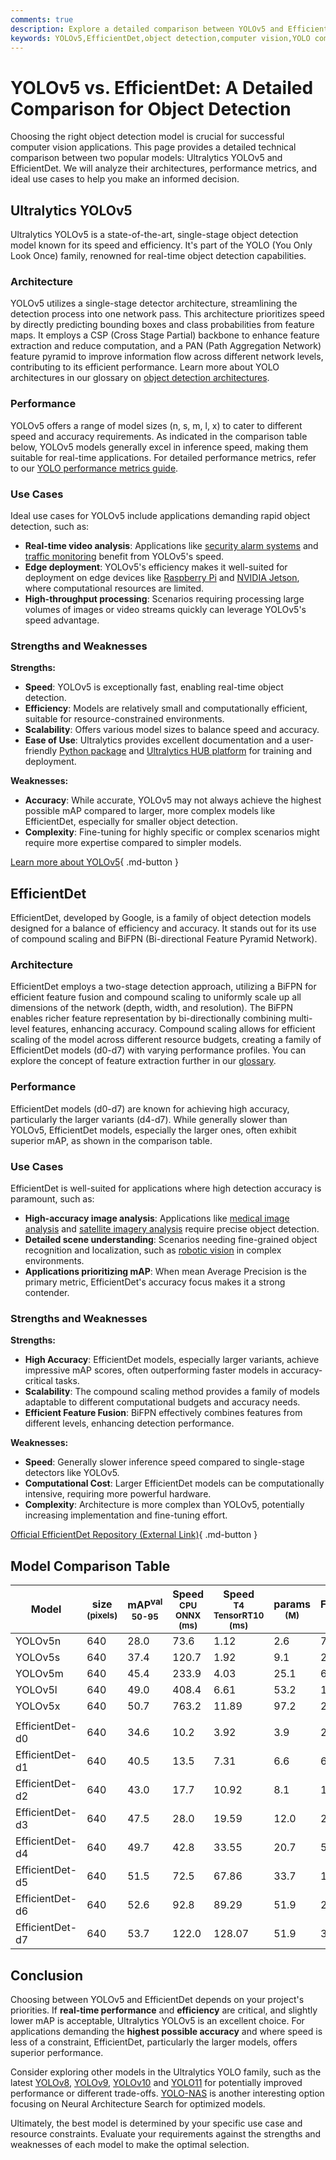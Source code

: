 ```yaml
---
comments: true
description: Explore a detailed comparison between YOLOv5 and EfficientDet. Learn about architecture, performance, and use cases to choose the best object detection model.
keywords: YOLOv5,EfficientDet,object detection,computer vision,YOLO comparison,EfficientDet comparison,real-time detection,high-accuracy detection,Ultralytics models
---
```


# YOLOv5 vs. EfficientDet: A Detailed Comparison for Object Detection

Choosing the right object detection model is crucial for successful computer vision applications. This page provides a detailed technical comparison between two popular models: Ultralytics YOLOv5 and EfficientDet. We will analyze their architectures, performance metrics, and ideal use cases to help you make an informed decision.

<script async src="https://cdn.jsdelivr.net/npm/chart.js@3.9.1/dist/chart.min.js"></script>
<script defer src="../../javascript/benchmark.js"></script>

<canvas id="modelComparisonChart" width="1024" height="400" active-models='["YOLOv5", "EfficientDet"]'></canvas>

## Ultralytics YOLOv5

Ultralytics YOLOv5 is a state-of-the-art, single-stage object detection model known for its speed and efficiency. It's part of the YOLO (You Only Look Once) family, renowned for real-time object detection capabilities.

### Architecture

YOLOv5 utilizes a single-stage detector architecture, streamlining the detection process into one network pass. This architecture prioritizes speed by directly predicting bounding boxes and class probabilities from feature maps. It employs a CSP (Cross Stage Partial) backbone to enhance feature extraction and reduce computation, and a PAN (Path Aggregation Network) feature pyramid to improve information flow across different network levels, contributing to its efficient performance. Learn more about YOLO architectures in our glossary on [object detection architectures](https://www.ultralytics.com/glossary/object-detection-architectures).

### Performance

YOLOv5 offers a range of model sizes (n, s, m, l, x) to cater to different speed and accuracy requirements. As indicated in the comparison table below, YOLOv5 models generally excel in inference speed, making them suitable for real-time applications. For detailed performance metrics, refer to our [YOLO performance metrics guide](https://docs.ultralytics.com/guides/yolo-performance-metrics/).

### Use Cases

Ideal use cases for YOLOv5 include applications demanding rapid object detection, such as:

- **Real-time video analysis**: Applications like [security alarm systems](https://www.ultralytics.com/blog/security-alarm-system-projects-with-ultralytics-yolov8) and [traffic monitoring](https://www.ultralytics.com/blog/optimizingtraffic-management-with-ultralytics-yolo11) benefit from YOLOv5's speed.
- **Edge deployment**: YOLOv5's efficiency makes it well-suited for deployment on edge devices like [Raspberry Pi](https://docs.ultralytics.com/guides/raspberry-pi/) and [NVIDIA Jetson](https://docs.ultralytics.com/guides/nvidia-jetson/), where computational resources are limited.
- **High-throughput processing**: Scenarios requiring processing large volumes of images or video streams quickly can leverage YOLOv5's speed advantage.

### Strengths and Weaknesses

**Strengths:**

- **Speed**: YOLOv5 is exceptionally fast, enabling real-time object detection.
- **Efficiency**: Models are relatively small and computationally efficient, suitable for resource-constrained environments.
- **Scalability**: Offers various model sizes to balance speed and accuracy.
- **Ease of Use**: Ultralytics provides excellent documentation and a user-friendly [Python package](https://pypi.org/project/ultralytics/) and [Ultralytics HUB platform](https://www.ultralytics.com/hub) for training and deployment.

**Weaknesses:**

- **Accuracy**: While accurate, YOLOv5 may not always achieve the highest possible mAP compared to larger, more complex models like EfficientDet, especially for smaller object detection.
- **Complexity**: Fine-tuning for highly specific or complex scenarios might require more expertise compared to simpler models.

[Learn more about YOLOv5](https://docs.ultralytics.com/models/yolov5/){ .md-button }

## EfficientDet

EfficientDet, developed by Google, is a family of object detection models designed for a balance of efficiency and accuracy. It stands out for its use of compound scaling and BiFPN (Bi-directional Feature Pyramid Network).

### Architecture

EfficientDet employs a two-stage detection approach, utilizing a BiFPN for efficient feature fusion and compound scaling to uniformly scale up all dimensions of the network (depth, width, and resolution). The BiFPN enables richer feature representation by bi-directionally combining multi-level features, enhancing accuracy. Compound scaling allows for efficient scaling of the model across different resource budgets, creating a family of EfficientDet models (d0-d7) with varying performance profiles. You can explore the concept of feature extraction further in our [glossary](https://www.ultralytics.com/glossary/feature-extraction).

### Performance

EfficientDet models (d0-d7) are known for achieving high accuracy, particularly the larger variants (d4-d7). While generally slower than YOLOv5, EfficientDet models, especially the larger ones, often exhibit superior mAP, as shown in the comparison table.

### Use Cases

EfficientDet is well-suited for applications where high detection accuracy is paramount, such as:

- **High-accuracy image analysis**: Applications like [medical image analysis](https://www.ultralytics.com/glossary/medical-image-analysis) and [satellite imagery analysis](https://www.ultralytics.com/blog/using-computer-vision-to-analyse-satellite-imagery) require precise object detection.
- **Detailed scene understanding**: Scenarios needing fine-grained object recognition and localization, such as [robotic vision](https://www.ultralytics.com/glossary/robotics) in complex environments.
- **Applications prioritizing mAP**: When mean Average Precision is the primary metric, EfficientDet's accuracy focus makes it a strong contender.

### Strengths and Weaknesses

**Strengths:**

- **High Accuracy**: EfficientDet models, especially larger variants, achieve impressive mAP scores, often outperforming faster models in accuracy-critical tasks.
- **Scalability**: The compound scaling method provides a family of models adaptable to different computational budgets and accuracy needs.
- **Efficient Feature Fusion**: BiFPN effectively combines features from different levels, enhancing detection performance.

**Weaknesses:**

- **Speed**: Generally slower inference speed compared to single-stage detectors like YOLOv5.
- **Computational Cost**: Larger EfficientDet models can be computationally intensive, requiring more powerful hardware.
- **Complexity**: Architecture is more complex than YOLOv5, potentially increasing implementation and fine-tuning effort.

[Official EfficientDet Repository (External Link)](https://github.com/google/automl/tree/master/efficientdet){ .md-button }

## Model Comparison Table

| Model           | size<br><sup>(pixels) | mAP<sup>val<br>50-95 | Speed<br><sup>CPU ONNX<br>(ms) | Speed<br><sup>T4 TensorRT10<br>(ms) | params<br><sup>(M) | FLOPs<br><sup>(B) |
| --------------- | --------------------- | -------------------- | ------------------------------ | ----------------------------------- | ------------------ | ----------------- |
| YOLOv5n         | 640                   | 28.0                 | 73.6                           | 1.12                                | 2.6                | 7.7               |
| YOLOv5s         | 640                   | 37.4                 | 120.7                          | 1.92                                | 9.1                | 24.0              |
| YOLOv5m         | 640                   | 45.4                 | 233.9                          | 4.03                                | 25.1               | 64.2              |
| YOLOv5l         | 640                   | 49.0                 | 408.4                          | 6.61                                | 53.2               | 135.0             |
| YOLOv5x         | 640                   | 50.7                 | 763.2                          | 11.89                               | 97.2               | 246.4             |
|                 |                       |                      |                                |                                     |                    |                   |
| EfficientDet-d0 | 640                   | 34.6                 | 10.2                           | 3.92                                | 3.9                | 2.54              |
| EfficientDet-d1 | 640                   | 40.5                 | 13.5                           | 7.31                                | 6.6                | 6.1               |
| EfficientDet-d2 | 640                   | 43.0                 | 17.7                           | 10.92                               | 8.1                | 11.0              |
| EfficientDet-d3 | 640                   | 47.5                 | 28.0                           | 19.59                               | 12.0               | 24.9              |
| EfficientDet-d4 | 640                   | 49.7                 | 42.8                           | 33.55                               | 20.7               | 55.2              |
| EfficientDet-d5 | 640                   | 51.5                 | 72.5                           | 67.86                               | 33.7               | 130.0             |
| EfficientDet-d6 | 640                   | 52.6                 | 92.8                           | 89.29                               | 51.9               | 226.0             |
| EfficientDet-d7 | 640                   | 53.7                 | 122.0                          | 128.07                              | 51.9               | 325.0             |

## Conclusion

Choosing between YOLOv5 and EfficientDet depends on your project's priorities. If **real-time performance** and **efficiency** are critical, and slightly lower mAP is acceptable, Ultralytics YOLOv5 is an excellent choice. For applications demanding the **highest possible accuracy** and where speed is less of a constraint, EfficientDet, particularly the larger models, offers superior performance.

Consider exploring other models in the Ultralytics YOLO family, such as the latest [YOLOv8](https://www.ultralytics.com/yolo), [YOLOv9](https://docs.ultralytics.com/models/yolov9/), [YOLOv10](https://docs.ultralytics.com/models/yolov10/) and [YOLO11](https://docs.ultralytics.com/models/yolo11/) for potentially improved performance or different trade-offs. [YOLO-NAS](https://docs.ultralytics.com/models/yolo-nas/) is another interesting option focusing on Neural Architecture Search for optimized models.

Ultimately, the best model is determined by your specific use case and resource constraints. Evaluate your requirements against the strengths and weaknesses of each model to make the optimal selection.
